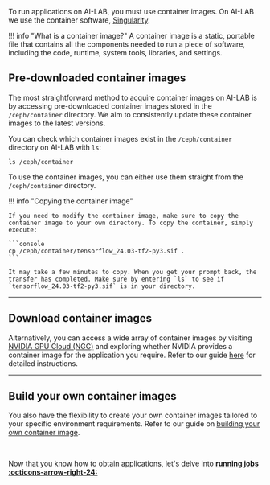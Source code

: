 To run applications on AI-LAB, you must use container images. On AI-LAB we use the container software, [Singularity](https://docs.sylabs.io/guides/3.5/user-guide/introduction.html).

!!! info "What is a container image?"
    A container image is a static, portable file that contains all the components needed to run a piece of software, including the code, runtime, system tools, libraries, and settings.

## Pre-downloaded container images
The most straightforward method to acquire container images on AI-LAB is by accessing pre-downloaded container images stored in the `/ceph/container` directory. We aim to consistently update these container images to the latest versions.

You can check which container images exist in the `/ceph/container` directory on AI-LAB with `ls`:

```console
ls /ceph/container
```

To use the container images, you can either use them straight from the `/ceph/container` directory.

!!! info "Copying the container image"

    If you need to modify the container image, make sure to copy the container image to your own directory. To copy the container, simply execute:

    ```console
    cp /ceph/container/tensorflow_24.03-tf2-py3.sif .
    ```

    It may take a few minutes to copy. When you get your prompt back, the transfer has completed. Make sure by entering `ls` to see if `tensorflow_24.03-tf2-py3.sif` is in your directory.

<hr>

## Download container images
Alternatively, you can access a wide array of container images by visiting [NVIDIA GPU Cloud (NGC)](https://catalog.ngc.nvidia.com/) and exploring whether NVIDIA provides a container image for the application you require. Refer to our guide [here](../additional-guides/download-container-images.md) for detailed instructions.

<hr>

## Build your own container images
You also have the flexibility to create your own container images tailored to your specific environment requirements. Refer to our guide on [building your own container image](../additional-guides/building-your-own-container-image.md).

<br>

Now that you know how to obtain applications, let's delve into [**running jobs :octicons-arrow-right-24:**](running-jobs.md)